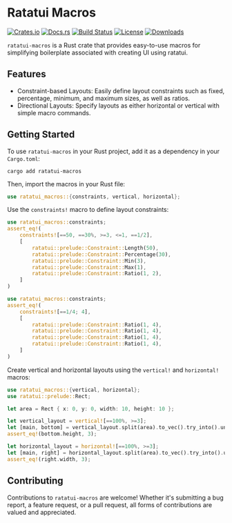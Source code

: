 # Ratatui Macros

[![Crates.io](https://img.shields.io/crates/v/ratatui-macros)](https://crates.io/crates/ratatui-macros)
[![Docs.rs](https://docs.rs/ratatui-macros/badge.svg)](https://docs.rs/ratatui-macros)
[![Build Status](https://github.com/kdheepak/ratatui-macros/actions/workflows/ci.yml/badge.svg)](https://github.com/kdheepak/ratatui-macros/actions)
[![License](https://img.shields.io/crates/l/ratatui-macros)](https://crates.io/crates/ratatui-macros#license)
[![Downloads](https://img.shields.io/crates/d/ratatui-macros)](https://crates.io/crates/ratatui-macros)

`ratatui-macros` is a Rust crate that provides easy-to-use macros for simplifying boilerplate
associated with creating UI using ratatui.

## Features

- Constraint-based Layouts: Easily define layout constraints such as fixed, percentage, minimum, and
  maximum sizes, as well as ratios.
- Directional Layouts: Specify layouts as either horizontal or vertical with simple macro commands.

## Getting Started

To use `ratatui-macros` in your Rust project, add it as a dependency in your `Cargo.toml`:

```shell
cargo add ratatui-macros
```

Then, import the macros in your Rust file:

```rust
use ratatui_macros::{constraints, vertical, horizontal};
```

Use the `constraints!` macro to define layout constraints:

```rust
use ratatui_macros::constraints;
assert_eq!(
    constraints![==50, ==30%, >=3, <=1, ==1/2],
    [
        ratatui::prelude::Constraint::Length(50),
        ratatui::prelude::Constraint::Percentage(30),
        ratatui::prelude::Constraint::Min(3),
        ratatui::prelude::Constraint::Max(1),
        ratatui::prelude::Constraint::Ratio(1, 2),
    ]
)
```

```rust
use ratatui_macros::constraints;
assert_eq!(
    constraints![==1/4; 4],
    [
        ratatui::prelude::Constraint::Ratio(1, 4),
        ratatui::prelude::Constraint::Ratio(1, 4),
        ratatui::prelude::Constraint::Ratio(1, 4),
        ratatui::prelude::Constraint::Ratio(1, 4),
    ]
)
```

Create vertical and horizontal layouts using the `vertical!` and `horizontal!` macros:

```rust
use ratatui_macros::{vertical, horizontal};
use ratatui::prelude::Rect;

let area = Rect { x: 0, y: 0, width: 10, height: 10 };

let vertical_layout = vertical![==100%, >=3];
let [main, bottom] = vertical_layout.split(area).to_vec().try_into().unwrap();
assert_eq!(bottom.height, 3);

let horizontal_layout = horizontal![==100%, >=3];
let [main, right] = horizontal_layout.split(area).to_vec().try_into().unwrap();
assert_eq!(right.width, 3);
```

## Contributing

Contributions to `ratatui-macros` are welcome! Whether it's submitting a bug report, a feature
request, or a pull request, all forms of contributions are valued and appreciated.
